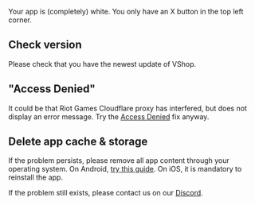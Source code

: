Your app is (completely) white. You only have an X button in the top left corner.

## Check version
Please check that you have the newest update of VShop.

## "Access Denied"
It could be that Riot Games Cloudflare proxy has interfered, but does not display an error message. 
Try the [Access Denied](https://docs.vshop.one/Troubleshooting/Access_Denied/) fix anyway.

## Delete app cache & storage 
If the problem persists, please remove all app content through your operating system.
On Android, [try this guide](https://www.techadvisor.com/article/739613/how-to-clear-app-cache-on-android.html). On iOS, it is mandatory to reinstall the app.

If the problem still exists, please contact us on our [Discord](https://vshop.one/discord/).